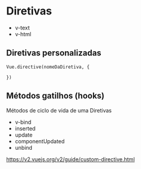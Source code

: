 
# Diretivas

- v-text
- v-html

## Diretivas personalizadas


```
Vue.directive(nomeDaDiretiva, {

})
```

## Métodos gatilhos (hooks)
Métodos de ciclo de vida de uma Diretivas

- v-bind
- inserted
- update
- componentUpdated
- unbind

https://v2.vuejs.org/v2/guide/custom-directive.html


